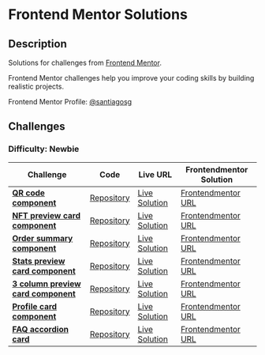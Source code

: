# Frontend Mentor Solutions

## Description

Solutions for challenges from [Frontend Mentor](https://www.frontendmentor.io).

Frontend Mentor challenges help you improve your coding skills by building realistic projects.

Frontend Mentor Profile: [@santiagosg](https://www.frontendmentor.io/profile/santiagosg)

## Challenges

### Difficulty: Newbie

| Challenge | Code | Live URL | Frontendmentor Solution  |
|---|---|---|---|
| **[QR code component](https://www.frontendmentor.io/challenges/qr-code-component-iux_sIO_H)** | [Repository](https://github.com/santiagosg/Frontend-mentor-solutions-newbie/tree/main/qr-code-component) | [Live Solution](https://santiagosg.github.io/Frontend-mentor-solutions-newbie/qr-code-component/) | [Frontendmentor URL](https://www.frontendmentor.io/solutions/qr-code-component-htmlcsssass-XWPvx7pS_) |
| **[NFT preview card component](https://www.frontendmentor.io/challenges/nft-preview-card-component-SbdUL_w0U)** | [Repository](https://github.com/santiagosg/Frontend-mentor-solutions-newbie/tree/main/nft-preview-card-component) | [Live Solution](https://santiagosg.github.io/Frontend-mentor-solutions-newbie/nft-preview-card-component/) | [Frontendmentor URL](https://www.frontendmentor.io/solutions/nft-preview-card-component-ELww-WGKR) |
| **[Order summary component](https://www.frontendmentor.io/challenges/order-summary-component-QlPmajDUj)** | [Repository](https://github.com/santiagosg/Frontend-mentor-solutions-newbie/tree/main/order-summary-component) | [Live Solution](https://santiagosg.github.io/Frontend-mentor-solutions-newbie/order-summary-component/) | [Frontendmentor URL](https://www.frontendmentor.io/solutions/order-summary-component-with-scssbem-LReC3Kzke) |
| **[Stats preview card component](https://www.frontendmentor.io/challenges/stats-preview-card-component-8JqbgoU62)** | [Repository](https://github.com/santiagosg/Frontend-mentor-solutions-newbie/tree/main/stats-preview-card-component) | [Live Solution](https://santiagosg.github.io/Frontend-mentor-solutions-newbie/stats-preview-card-component/) | [Frontendmentor URL](https://www.frontendmentor.io/solutions/stats-preview-card-component-with-sass-and-bem-cUubG0vCB) |
| **[3 column preview card component](https://www.frontendmentor.io/challenges/3column-preview-card-component-pH92eAR2-)** | [Repository](https://github.com/santiagosg/Frontend-mentor-solutions-newbie/tree/main/3-column-preview-card-component) | [Live Solution](https://santiagosg.github.io/Frontend-mentor-solutions-newbie/3-column-preview-card-component/) | [Frontendmentor URL](https://www.frontendmentor.io/solutions/3column-preview-card-component-with-sass-and-bem-3mu95dUuC) |
| **[Profile card component](https://www.frontendmentor.io/challenges/profile-card-component-cfArpWshJ)** | [Repository](https://github.com/santiagosg/Frontend-mentor-solutions-newbie/tree/main/profile-card-component) | [Live Solution](https://santiagosg.github.io/Frontend-mentor-solutions-newbie/profile-card-component/) | [Frontendmentor URL](https://www.frontendmentor.io/solutions/profile-card-component-IBDoRDFp9) |
| **[FAQ accordion card](https://www.frontendmentor.io/challenges/faq-accordion-card-XlyjD0Oam)** | [Repository](https://github.com/santiagosg/Frontend-mentor-solutions-newbie/tree/main/faq-accordion-card) | [Live Solution](https://santiagosg.github.io/Frontend-mentor-solutions-newbie/faq-accordion-card/) | [Frontendmentor URL](https://www.frontendmentor.io/solutions/faq-accordion-card-using-sass-and-bem-EKK4wPyT-) |

<!-- | **[Name of challenge](#)** | [Repository](#) | [Live Solution](/#) | [Frontendmentor URL](#) | -->
